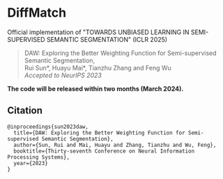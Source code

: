 # DiffMatch
Official implementation of "TOWARDS UNBIASED LEARNING IN SEMI-SUPERVISED SEMANTIC SEGMENTATION" (ICLR 2025)

> DAW: Exploring the Better Weighting Function for Semi-supervised Semantic Segmentation,   
> Rui Sun*, Huayu Mai*, Tianzhu Zhang and Feng Wu   
> *Accepted to NeurIPS 2023*

**The code will be released within two months (March 2024).**

## Citation
```bibtext
@inproceedings{sun2023daw,
  title={DAW: Exploring the Better Weighting Function for Semi-supervised Semantic Segmentation},
  author={Sun, Rui and Mai, Huayu and Zhang, Tianzhu and Wu, Feng},
  booktitle={Thirty-seventh Conference on Neural Information Processing Systems},
  year={2023}
}
```
